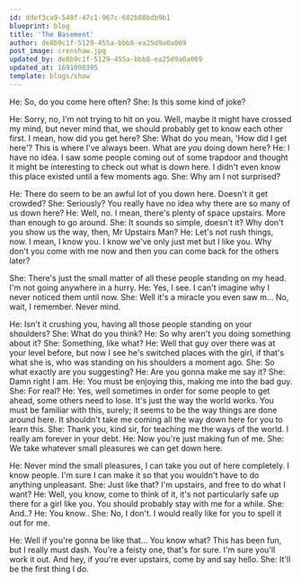 ```yaml
---
id: ddef3ca9-540f-47c1-967c-602b88bdb9b1
blueprint: blog
title: 'The Basement'
author: de8b9c1f-5129-455a-bbb8-ea25d9a0a069
post_image: crenshaw.jpg
updated_by: de8b9c1f-5129-455a-bbb8-ea25d9a0a069
updated_at: 1691000395
template: blogs/show
---
```

He: So, do you come here often?
She: Is this some kind of joke?

He: Sorry, no, I'm not trying to hit on you. Well, maybe it might have crossed my mind, but never mind that, we should probably get to know each other first. I mean, how did you get here?
She: What do you mean, 'How did I get here'? This is where I've always been. What are *you* doing down here?
He: I have no idea. I saw some people coming out of some trapdoor and thought it might be interesting to check out what is down here. I didn't even know this place existed until a few moments ago.
She: Why am I not surprised?

He: There do seem to be an awful lot of you down here. Doesn't it get crowded?
She: Seriously? You really have no idea why there are so many of us down here?
He: Well, no. I mean, there's plenty of space upstairs. More than enough to go around.
She: It sounds so simple, doesn't it? Why don't you show us the way, then, Mr Upstairs Man?
He: Let's not rush things, now. I mean, I know you. I know we've only just met but I like you. Why don't you come with me now and then you can come back for the others later?

She: There's just the small matter of all these people standing on my head. I'm not going anywhere in a hurry.
He: Yes, I see. I can't imagine why I never noticed them until now.
She: Well it's a miracle you even saw m... No, wait, I remember. Never mind.

He: Isn't it crushing you, having all those people standing on your shoulders?
She: What do you think?
He: So why aren't you doing something about it?
She: Something, like what?
He: Well that guy over there was at your level before, but now I see he's switched places with the girl, if that's what she is, who was standing on his shoulders a moment ago.
She: So what exactly are you suggesting?
He: Are you gonna make me say it?
She: Damn right I am.
He: You must be enjoying this, making me into the bad guy.
She: For real?
He: Yes, well sometimes in order for some people to get ahead, some others need to lose. It's just the way the world works. You must be familiar with this, surely; it seems to be the way things are done around here. It shouldn't take me coming all the way down here for you to learn this.
She: Thank you, kind sir, for teaching me the ways of the world. I really am forever in your debt.
He: Now you're just making fun of me.
She: We take whatever small pleasures we can get down here.

He: Never mind the small pleasures, I can take you out of here completely. I know people. I'm sure I can make it so that you wouldn't have to do anything unpleasant.
She: Just like that? I'm upstairs, and free to do what I want?
He: Well, you know, come to think of it, it's not particularly safe up there for a girl like you. You should probably stay with me for a while.
She: And..?
He: You know..
She: No, I don't. I would really like for you to spell it out for me.

He: Well if you're gonna be like that... You know what? This has been fun, but I really must dash. You're a feisty one, that's for sure. I'm sure you'll work it out. And hey, if you're ever upstairs, come by and say hello.
She: It'll be the first thing I do.